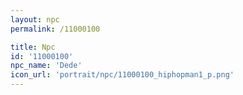 ```yaml
---
layout: npc
permalink: /11000100

title: Npc
id: '11000100'
npc_name: 'Dede'
icon_url: 'portrait/npc/11000100_hiphopman1_p.png'
---
```


